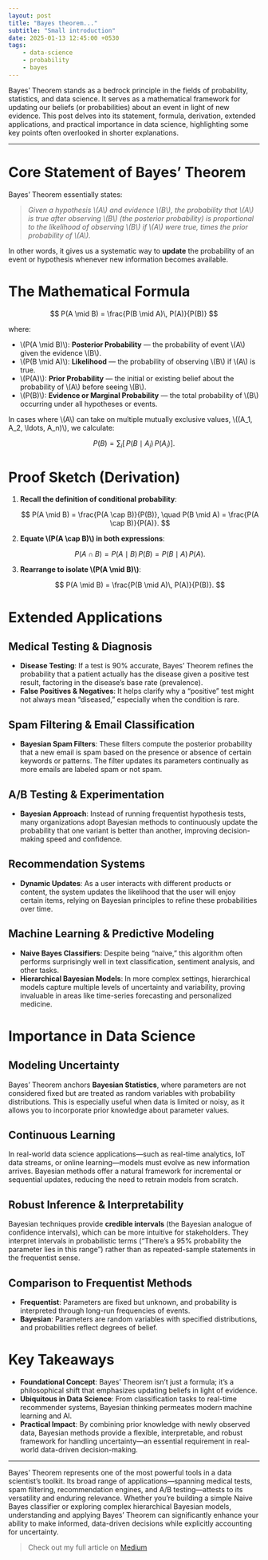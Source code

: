 ```yaml
---
layout: post
title: "Bayes theorem..."
subtitle: "Small introduction"
date: 2025-01-13 12:45:00 +0530
tags: 
    - data-science
    - probability
    - bayes
---
```


Bayes’ Theorem stands as a bedrock principle in the fields of probability, statistics, and data science. It serves as a 
mathematical framework for updating our beliefs (or probabilities) about an event in light of new evidence. This post 
delves into its statement, formula, derivation, extended applications, and practical importance in data science, 
highlighting some key points often overlooked in shorter explanations.

* * *


# Core Statement of Bayes’ Theorem

Bayes’ Theorem essentially states:

> *Given a hypothesis \\(A\\) and evidence \\(B\\), the probability that \\(A\\) is true after observing \\(B\\) (the posterior probability) is proportional to the likelihood of observing \\(B\\) if \\(A\\) were true, times the prior probability of \\(A\\).*

In other words, it gives us a systematic way to **update** the probability of an event or hypothesis whenever new information becomes available.

# The Mathematical Formula


$$
P(A \mid B) = \frac{P(B \mid A)\, P(A)}{P(B)}
$$

where:

- \\(P(A \mid B)\\): **Posterior Probability** — the probability of event \\(A\\) given the evidence \\(B\\).  
- \\(P(B \mid A)\\): **Likelihood** — the probability of observing \\(B\\) if \\(A\\) is true.  
- \\(P(A)\\): **Prior Probability** — the initial or existing belief about the probability of \\(A\\) before seeing \\(B\\).  
- \\(P(B)\\): **Evidence or Marginal Probability** — the total probability of \\(B\\) occurring under all hypotheses or events.

In cases where \\(A\\) can take on multiple mutually exclusive values, \\((A_1, A_2, \ldots, A_n)\\), we calculate:

$$
P(B) = \sum_{i} \bigl[\,P(B \mid A_i)\, P(A_i)\bigr].
$$

# Proof Sketch (Derivation)

1. **Recall the definition of conditional probability**:

   $$
   P(A \mid B) = \frac{P(A \cap B)}{P(B)}, 
   \quad 
   P(B \mid A) = \frac{P(A \cap B)}{P(A)}.
   $$

2. **Equate \\(P(A \cap B)\\) in both expressions**:

   $$
   P(A \cap B) = P(A \mid B)\, P(B) = P(B \mid A)\, P(A).
   $$

3. **Rearrange to isolate \\(P(A \mid B)\\)**:

   $$
   P(A \mid B) = \frac{P(B \mid A)\, P(A)}{P(B)}.
   $$

# Extended Applications

## Medical Testing & Diagnosis

- **Disease Testing**: If a test is 90% accurate, Bayes’ Theorem refines the probability that a patient actually has the disease given a positive test result, factoring in the disease’s base rate (prevalence).  
- **False Positives & Negatives**: It helps clarify why a “positive” test might not always mean “diseased,” especially when the condition is rare.

## Spam Filtering & Email Classification

- **Bayesian Spam Filters**: These filters compute the posterior probability that a new email is spam based on the presence or absence of certain keywords or patterns. The filter updates its parameters continually as more emails are labeled spam or not spam.

## A/B Testing & Experimentation

- **Bayesian Approach**: Instead of running frequentist hypothesis tests, many organizations adopt Bayesian methods to continuously update the probability that one variant is better than another, improving decision-making speed and confidence.

## Recommendation Systems

- **Dynamic Updates**: As a user interacts with different products or content, the system updates the likelihood that the user will enjoy certain items, relying on Bayesian principles to refine these probabilities over time.

## Machine Learning & Predictive Modeling

- **Naive Bayes Classifiers**: Despite being “naive,” this algorithm often performs surprisingly well in text classification, sentiment analysis, and other tasks.  
- **Hierarchical Bayesian Models**: In more complex settings, hierarchical models capture multiple levels of uncertainty and variability, proving invaluable in areas like time-series forecasting and personalized medicine.

# Importance in Data Science

## Modeling Uncertainty

Bayes’ Theorem anchors **Bayesian Statistics**, where parameters are not considered fixed but are treated as random variables with probability distributions. This is especially useful when data is limited or noisy, as it allows you to incorporate prior knowledge about parameter values.

## Continuous Learning

In real-world data science applications—such as real-time analytics, IoT data streams, or online learning—models must evolve as new information arrives. Bayesian methods offer a natural framework for incremental or sequential updates, reducing the need to retrain models from scratch.

## Robust Inference & Interpretability

Bayesian techniques provide **credible intervals** (the Bayesian analogue of confidence intervals), which can be more intuitive for stakeholders. They interpret intervals in probabilistic terms (“There’s a 95% probability the parameter lies in this range”) rather than as repeated-sample statements in the frequentist sense.

## Comparison to Frequentist Methods

- **Frequentist**: Parameters are fixed but unknown, and probability is interpreted through long-run frequencies of events.  
- **Bayesian**: Parameters are random variables with specified distributions, and probabilities reflect degrees of belief.

# Key Takeaways

- **Foundational Concept**: Bayes’ Theorem isn’t just a formula; it’s a philosophical shift that emphasizes updating beliefs in light of evidence.  
- **Ubiquitous in Data Science**: From classification tasks to real-time recommender systems, Bayesian thinking permeates modern machine learning and AI.  
- **Practical Impact**: By combining prior knowledge with newly observed data, Bayesian methods provide a flexible, interpretable, and robust framework for handling uncertainty—an essential requirement in real-world data-driven decision-making.

* * *

Bayes’ Theorem represents one of the most powerful tools in a data scientist’s toolkit. Its broad range of applications—spanning medical tests, spam filtering, recommendation engines, and A/B testing—attests to its versatility and enduring relevance. Whether you’re building a simple Naive Bayes classifier or exploring complex hierarchical Bayesian models, understanding and applying Bayes’ Theorem can significantly enhance your ability to make informed, data-driven decisions while explicitly accounting for uncertainty.

> Check out my full article on [Medium](https://ansh1990.medium.com/bayes-theorem-and-the-theorem-of-total-probability-bebc36df5e69)